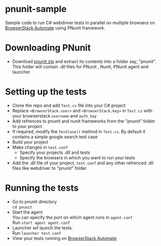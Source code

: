 # pnunit-sample
Sample code to run C# webdriver tests in parallel on multiple browsers on [BrowserStack Automate](www.browserstack.com/automate) using PNunit framework.

# Downloading PNunit
- Download [pnunit.zip](https://s3.amazonaws.com/browserStack/selenium/PNUnit.zip) and extract its contents into a folder say, "pnunit". This folder will contain .dll files for PNunit , Nunit, PNunit agent and launcher

# Setting up the tests
- Clone the repo and add `Test.cs` file into your C# project
- Replace `<BrowserStack.user>` and `<BrowserStack.key>` in `Test.cs` with your  browserstack `username` and `auth_key`
- Add refrences to pnunit and nunit frameworks from the "pnunit" folder to your project 
- If required, modify the `TestCase()` method in `Test.cs`. By default it contains a simple google search test case 
- Build your project
- Make changes in `test.conf` 
	- Specify your projects .dll and tests	 
	- Specify the browsers in which you want to run your tests
- Add the .dll file of your project, `test.conf` and any other refrenced .dll files like webdriver to "pnunit" folder

# Running the tests
- Go to pnunit directory <br/>`cd pnunit` 
- Start the agent <br/> You can specify the port on which agent runs in `agent.conf` <br/> Run `start agent agent.conf` 
- Launcher wil launch the tests.<br/>Run `launcher test.conf`
- View your tests running on [BrowserStack Automate](www.browserstack.com/automate)
